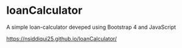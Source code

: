 # loanCalculator
A simple loan-calculator deveped using Bootstrap 4 and JavaScript

https://nsiddiqui25.github.io/loanCalculator/
